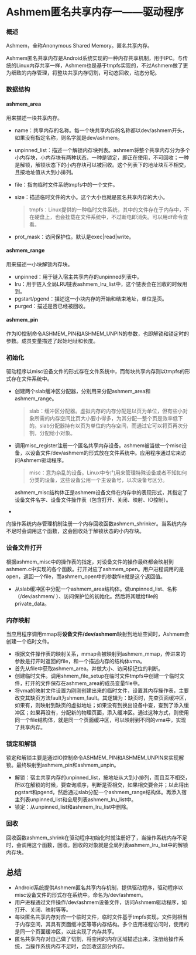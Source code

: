 # Ashmem匿名共享内存一——驱动程序

### 概述

Ashmem，全称Anonymous Shared Memory。匿名共享内存。

Ashmem匿名共享内存是Android系统实现的一种内存共享机制，用于IPC。与传统的Linux内存共享一样，Ashmem也是基于tmpfs实现的，不过Ashmem做了更为细致的内存管理，将整块共享内存切割，可动态回收，动态分配。

### 数据结构

#### ashmem_area

用来描述一块共享内存。

* 
  name：共享内存的名称。每一个块共享内存的名称都以dev/ashmem开头，如果没有指定名称，则名字就是dev/ashmem。
* 
  unpinned_list：描述一个解锁内存块列表。ashmem将整个共享内存分为多个小内存块，小内存块有两种状态，一种是锁定，即正在使用，不可回收；一种是解锁，解锁状态下的小内存块可以被回收。这个列表下的地址块互不相交，且按地址值从大到小排列。
* 
  file：指向临时文件系统tmpfs中的一个文件。
* size：描述临时文件的大小。这个大小也就是匿名共享内存的大小。

  > tmpfs：Linux提供的一种临时文件系统，其中的文件存在于内存中，不在硬盘上，也会挂载在文件系统中，不过断电即消失。可以用df命令查看。
* 
  prot_mask：访问保护位。默认是exec|read|write。

#### ashmem_range

用来描述一小块解锁内存块。

* unpinned：用于链入宿主共享内存的unpinned列表中。
* lru：用于链入全局LRU链表ashmem_lru_list中，这个链表会在回收的时候用到。
* pgstart/pgend：描述这一小块内存的开始和结束地址，单位是页。
* purged：描述是否已经被回收。

#### ashmem_pin

作为IO控制命令ASHMEM_PIN和ASHMEM_UNPIN的参数，也即解锁和锁定时的参数。成员变量描述了起始地址和长度。

### 初始化

驱动程序以misc设备文件的形式存在文件系统中，而每块共享内存则以tmpfs的形式存在文件系统中。

* 创建两个slab缓冲区分配器，分别用来分配ashmem_area和ashmem_range。

  > slab：缓冲区分配器。虚拟内存的内存分配是以页为单位，但有些小对象所需的内存空间比页大小要小得多，为其分配一整个页是效率低下的。slab分配器持有以页为单位的内存空间，而通过它可以将页再次分割，分配给小对象。
* 调用misc_register注册一个匿名共享内存设备。ashmem被当做一个misc设备，以设备文件/dev/ashmem的形式放在文件系统中。应用程序通过它来访问Ashmem驱动程序。

  > misc：意为杂乱的设备。Linux中专门用来管理特殊设备或者不知如何分类的设备，这些设备公用一个主设备号，以次设备号区分。

  ashmem_misc结构体正是ashmem设备文件在内存中的表现形式，其指定了设备文件名字、设备文件操作表（包含打开、关闭、映射、IO控制）。

* 
向操作系统内存管理机制注册一个内存回收函数ashmem_shrinker。当系统内存不足时会调用这个函数，这会回收处于解锁状态的小内存块。

### 设备文件打开

根据ashmem_misc中的操作表的指定，对设备文件的操作最终都会映射到ashmem.c中实现的各个函数。打开对应了ashmem_open。用户进程调用的是open，返回一个file，而ashmem_open中的参数file就是这个返回值。

* 从slab缓冲区中分配一个ashmem_area结构体。做unpinned_list、名称（/dev/ashmem/  ）、访问保护位的初始化。然后将其赋给file的private_data。

### 内存映射

当应用程序调用mmap将**设备文件/dev/ashmem**映射到地址空间时，Ashmem会创建一个临时文件。

* 根据文件操作表的映射关系，mmap会被映射到ashmem_mmap，传进来的参数是打开时返回的file，和一个描述内存的结构体vma。
* 首先从file中获取ashmem_area。并做大小、访问标记位的判断。
* 创建临时文件。调用shmem_file_setup在临时文件tmpfs中创建一个临时文件，打开的文件保存在ashmem_area的成员变量file中。
* 将vma的映射文件设置为刚刚创建出来的临时文件，设置其内存操作表，主要改变其缺页方法fault为shmem_fault。其逻辑为：缺页时，先查页面缓冲区，如果有，则映射到缺页的虚拟地址；如果没有到换出设备中查，查到了添入缓冲区；如果再没有，分配新的物理页面，添入缓冲区。通过这种方式，则使用同一个file结构体，就是同一个页面缓冲区，可以映射到不同的vma中，实现了共享内存。

### 锁定和解锁

锁定和解锁主要是通过IO控制命令ASHMEM_PIN和ASHMEM_UNPIN来实现解锁。最终映射到ashmem_pin和ashmem_unpin。

* 解锁：宿主共享内存的unpinned_list，按地址从大到小排列，而且互不相交，所以在解锁的时候，要查询顺序，判断是否相交，如果相交要合并；以此得出pgstart和pgend，然后通过slab分配一个ashmem_range结构体。再添入宿主列表unpinned_list和全局列表ashmem_lru_list中。
* 锁定：从unpinned_list和ashmem_lru_list中删除。

### 回收

回收函数ashmem_shrink在驱动程序初始化时就注册好了，当操作系统内存不足时，会调用这个函数，回收。回收的对象就是全局列表ashmem_lru_list中的解锁内存块。

## 总结

* Android系统提供Ashmem匿名共享内存机制，提供驱动程序，驱动程序以misc设备文件的形式存在系统中。命名为/dev/ashmem。
* 用户进程通过文件操作/dev/ashmem设备文件，访问Ashmem驱动程序，如打开、关闭、映射等等。
* 每块匿名共享内存对应一个临时文件，临时文件基于tmpfs实现，文件则相当于内存空间，其具有页面缓冲区等等内存结构。多个应用进程访问时，使用的是同一个页面缓冲区，以此实现了内存共享。
* 匿名共享内存对自己做了切割，将空闲的内存区域描述出来，注册给操作系统，当操作系统内存不足时，会回收这部分内存。
